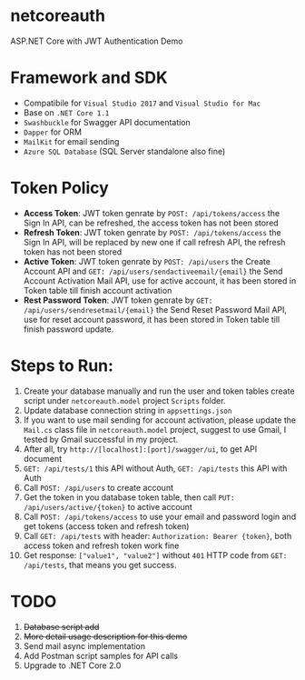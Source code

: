 # netcoreauth
ASP.NET Core with JWT Authentication Demo

# Framework and SDK
- Compatibile for `Visual Studio 2017` and `Visual Studio for Mac`
- Base on `.NET Core 1.1`
- `Swashbuckle` for Swagger API documentation
- `Dapper` for ORM
- `MailKit` for email sending
- `Azure SQL Database` (SQL Server standalone also fine)

# Token Policy
- **Access Token**: JWT token genrate by `POST: /api/tokens/access` the Sign In API, can be refreshed, the access token has not been stored
- **Refresh Token**: JWT token genrate by `POST: /api/tokens/access` the Sign In API, will be replaced by new one if call refresh API, the refresh token has not been stored
- **Active Token**: JWT token genrate by `POST: /api/users` the Create Account API and `GET: /api/users/sendactiveemail/{email}` the Send Account Activation Mail API, use for active account, it has been stored in Token table till finish account activation 
- **Rest Password Token**: JWT token genrate by `GET: /api/users/sendresetmail/{email}` the Send Reset Password Mail API, use for reset account password, it has been stored in Token table till finish password update. 

# Steps to Run:
1. Create your database manually and run the user and token tables create script under `netcoreauth.model` project `Scripts` folder.
2. Update database connection string in `appsettings.json`
3. If you want to use mail sending for account activation, please update the `Mail.cs` class file in `netcoreauth.model` project, suggest to use Gmail, I tested by Gmail successful in my project. 
4. After all, try `http://[localhost]:[port]/swagger/ui`, to get API document
5. `GET: /api/tests/1` this API without Auth, `GET: /api/tests` this API with Auth
6. Call `POST: /api/users` to create account
7. Get the token in you database token table, then call `PUT: /api/users/active/{token}` to active account
8. Call `POST: /api/tokens/access` to use your email and password login and get tokens (access token and refresh token)
9. Call `GET: /api/tests` with header: `Authorization: Bearer {token}`, both access token and refresh token work fine
10. Get response: `["value1", "value2"]` without `401` HTTP code from `GET: /api/tests`, that means you get success.

# TODO
1. ~~Database script add~~
2. ~~More detail usage description for this demo~~
3. Send mail async implementation
4. Add Postman script samples for API calls
5. Upgrade to .NET Core 2.0
